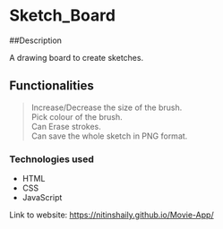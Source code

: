 # Sketch_Board

##Description

A drawing board to create sketches.

## Functionalities
> Increase/Decrease the size of the brush.  
> Pick colour of the brush.  
> Can Erase strokes.  
> Can save the whole sketch in PNG format.


### Technologies used
- HTML  
- CSS  
- JavaScript  

Link to website: https://nitinshaily.github.io/Movie-App/  